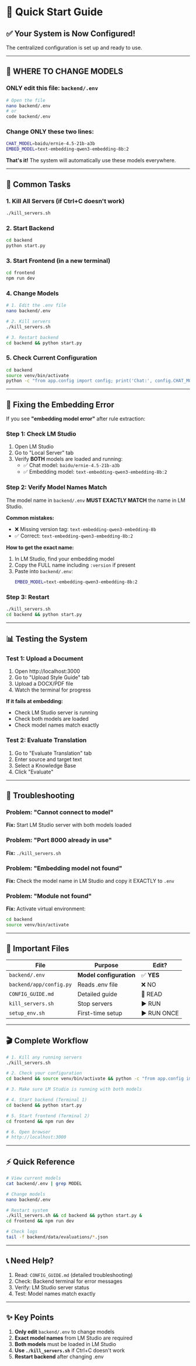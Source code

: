 # 🚀 Quick Start Guide

## ✅ Your System is Now Configured!

The centralized configuration is set up and ready to use.

---

## 📍 **WHERE TO CHANGE MODELS**

### **ONLY edit this file:** `backend/.env`

```bash
# Open the file
nano backend/.env
# or
code backend/.env
```

### **Change ONLY these two lines:**
```bash
CHAT_MODEL=baidu/ernie-4.5-21b-a3b
EMBED_MODEL=text-embedding-qwen3-embedding-8b:2
```

**That's it!** The system will automatically use these models everywhere.

---

## 🎯 Common Tasks

### **1. Kill All Servers** (if Ctrl+C doesn't work)
```bash
./kill_servers.sh
```

### **2. Start Backend**
```bash
cd backend
python start.py
```

### **3. Start Frontend** (in a new terminal)
```bash
cd frontend
npm run dev
```

### **4. Change Models**
```bash
# 1. Edit the .env file
nano backend/.env

# 2. Kill servers
./kill_servers.sh

# 3. Restart backend
cd backend && python start.py
```

### **5. Check Current Configuration**
```bash
cd backend
source venv/bin/activate
python -c "from app.config import config; print('Chat:', config.CHAT_MODEL); print('Embed:', config.EMBED_MODEL)"
```

---

## 🔧 Fixing the Embedding Error

If you see **"embedding model error"** after rule extraction:

### **Step 1: Check LM Studio**
1. Open LM Studio
2. Go to "Local Server" tab
3. Verify **BOTH** models are loaded and running:
   - ✅ Chat model: `baidu/ernie-4.5-21b-a3b`
   - ✅ Embedding model: `text-embedding-qwen3-embedding-8b:2`

### **Step 2: Verify Model Names Match**
The model name in `backend/.env` **MUST EXACTLY MATCH** the name in LM Studio.

**Common mistakes:**
- ❌ Missing version tag: `text-embedding-qwen3-embedding-8b` 
- ✅ Correct: `text-embedding-qwen3-embedding-8b:2`

**How to get the exact name:**
1. In LM Studio, find your embedding model
2. Copy the FULL name including `:version` if present
3. Paste into `backend/.env`:
   ```bash
   EMBED_MODEL=text-embedding-qwen3-embedding-8b:2
   ```

### **Step 3: Restart**
```bash
./kill_servers.sh
cd backend && python start.py
```

---

## 📊 Testing the System

### **Test 1: Upload a Document**
1. Open http://localhost:3000
2. Go to "Upload Style Guide" tab
3. Upload a DOCX/PDF file
4. Watch the terminal for progress

**If it fails at embedding:**
- Check LM Studio server is running
- Check both models are loaded
- Check model names match exactly

### **Test 2: Evaluate Translation**
1. Go to "Evaluate Translation" tab
2. Enter source and target text
3. Select a Knowledge Base
4. Click "Evaluate"

---

## 🐛 Troubleshooting

### **Problem: "Cannot connect to model"**
**Fix:** Start LM Studio server with both models loaded

### **Problem: "Port 8000 already in use"**
**Fix:** `./kill_servers.sh`

### **Problem: "Embedding model not found"**
**Fix:** Check the model name in LM Studio and copy it EXACTLY to `.env`

### **Problem: "Module not found"**
**Fix:** Activate virtual environment:
```bash
cd backend
source venv/bin/activate
```

---

## 📁 Important Files

| File | Purpose | Edit? |
|------|---------|-------|
| `backend/.env` | **Model configuration** | ✅ **YES** |
| `backend/app/config.py` | Reads .env file | ❌ NO |
| `CONFIG_GUIDE.md` | Detailed guide | 📖 READ |
| `kill_servers.sh` | Stop servers | ▶️ RUN |
| `setup_env.sh` | First-time setup | ▶️ RUN ONCE |

---

## 🎬 Complete Workflow

```bash
# 1. Kill any running servers
./kill_servers.sh

# 2. Check your configuration
cd backend && source venv/bin/activate && python -c "from app.config import config; print(config)"

# 3. Make sure LM Studio is running with both models

# 4. Start backend (Terminal 1)
cd backend && python start.py

# 5. Start frontend (Terminal 2)
cd frontend && npm run dev

# 6. Open browser
# http://localhost:3000
```

---

## ⚡ Quick Reference

```bash
# View current models
cat backend/.env | grep MODEL

# Change models
nano backend/.env

# Restart system
./kill_servers.sh && cd backend && python start.py &
cd frontend && npm run dev

# Check logs
tail -f backend/data/evaluations/*.json
```

---

## 📞 Need Help?

1. Read: `CONFIG_GUIDE.md` (detailed troubleshooting)
2. Check: Backend terminal for error messages
3. Verify: LM Studio server status
4. Test: Model names match exactly

---

## ✨ Key Points

1. **Only edit** `backend/.env` to change models
2. **Exact model names** from LM Studio are required
3. **Both models** must be loaded in LM Studio
4. **Use `./kill_servers.sh`** if Ctrl+C doesn't work
5. **Restart backend** after changing .env

